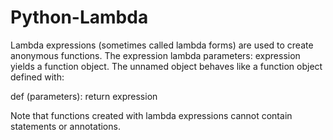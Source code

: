 # Python-Lambda
Lambda expressions (sometimes called lambda forms) are used to create anonymous functions. 
The expression lambda parameters: expression yields a function object. The unnamed object behaves like a function object defined with: 

def <lambda>(parameters):
    return expression
  
  Note that functions created with lambda expressions cannot contain statements or annotations.
